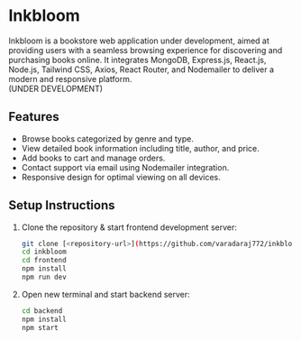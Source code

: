 # Inkbloom

Inkbloom is a bookstore web application under development, aimed at providing users with a seamless browsing experience for discovering and purchasing books online. It integrates MongoDB, Express.js, React.js, Node.js, Tailwind CSS, Axios, React Router, and Nodemailer to deliver a modern and responsive platform.
<br>
(UNDER DEVELOPMENT)

## Features

- Browse books categorized by genre and type.
- View detailed book information including title, author, and price.
- Add books to cart and manage orders.
- Contact support via email using Nodemailer integration.
- Responsive design for optimal viewing on all devices.

## Setup Instructions

1. Clone the repository & start frontend development server:

   ```bash
   git clone [<repository-url>](https://github.com/varadaraj772/inkbloom.git)
   cd inkbloom
   cd frontend
   npm install
   npm run dev
   ```
2. Open new terminal and start backend server:
   ```bash
   cd backend
   npm install
   npm start
   ```
